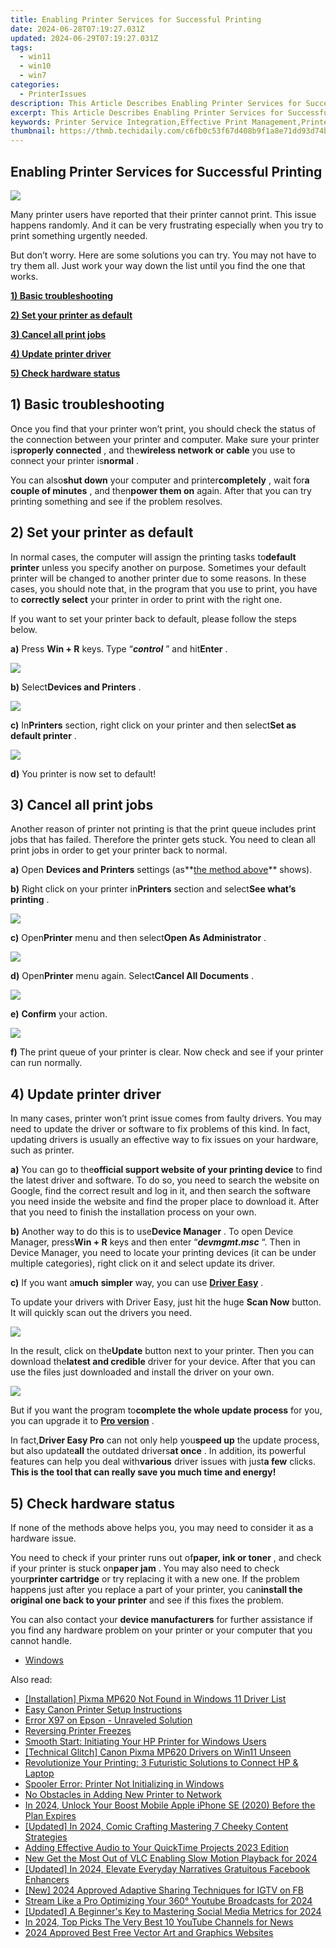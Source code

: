 ```yaml
---
title: Enabling Printer Services for Successful Printing
date: 2024-06-28T07:19:27.031Z
updated: 2024-06-29T07:19:27.031Z
tags:
  - win11
  - win10
  - win7
categories:
  - PrinterIssues
description: This Article Describes Enabling Printer Services for Successful Printing
excerpt: This Article Describes Enabling Printer Services for Successful Printing
keywords: Printer Service Integration,Effective Print Management,Printer Services Optimization,Streamlining Print Operations,Printer Services Setup Guide,Enhance Printing Efficiency,Managing Printer Services Successfully
thumbnail: https://thmb.techidaily.com/c6fb0c53f67d408b9f1a8e71dd93d74b8d8f511c12090374117c9c8e1782192a.jpg
---
```


## Enabling Printer Services for Successful Printing

![](https://images.drivereasy.com/wp-content/uploads/2017/06/img_59534ec3c4286.jpg)

 Many printer users have reported that their printer cannot print. This issue happens randomly. And it can be very frustrating especially when you try to print something urgently needed.

 But don’t worry. Here are some solutions you can try. You may not have to try them all. Just work your way down the list until you find the one that works.

[**1) Basic troubleshooting**](#a)

[**2) Set your printer as default**](#b)

[**3) Cancel all print jobs**](#c)

[**4) Update printer driver**](#d)

[**5) Check hardware status**](#e)
  
## 1) Basic troubleshooting

 Once you find that your printer won’t print, you should check the status of the connection between your printer and computer. Make sure your printer is**properly connected** , and the**wireless network or cable** you use to connect your printer is**normal** .

 You can also**shut down** your computer and printer**completely** , wait for**a couple of minutes** , and then**power them on** again. After that you can try printing something and see if the problem resolves.  
  
## 2) Set your printer as default

 In normal cases, the computer will assign the printing tasks to**default printer** unless you specify another on purpose. Sometimes your default printer will be changed to another printer due to some reasons. In these cases, you should note that, in the program that you use to print, you have to **correctly select** your printer in order to print with the right one.

 If you want to set your printer back to default, please follow the steps below.

 **a)**  Press **Win + R**  keys. Type “_**control**_ ” and hit**Enter** .

**![](https://images.drivereasy.com/wp-content/uploads/2017/06/img_593fb867beb0b.png)**

**b)**  Select**Devices and Printers** .

![](https://images.drivereasy.com/wp-content/uploads/2017/06/img_593fb89b62ded.png)

**c)**  In**Printers** section, right click on your printer and then select**Set as default printer** .

![](https://images.drivereasy.com/wp-content/uploads/2017/06/img_593fb95ba1bf4.png)

**d)**  You printer is now set to default!  
  
## 3) Cancel all print jobs

 Another reason of printer not printing is that the print queue includes print jobs that has failed. Therefore the printer gets stuck. You need to clean all print jobs in order to get your printer back to normal.

**a)** Open **Devices and Printers**  settings (as**[the method above](#g)** shows).

**b)** Right click on your printer in**Printers** section and select**See what’s printing** .

![](https://images.drivereasy.com/wp-content/uploads/2017/06/img_59409bcecf2e7.png)

**c)** Open**Printer** menu and then select**Open As Administrator** .

![](https://images.drivereasy.com/wp-content/uploads/2017/06/img_5940dc98227ab.png)

**d)** Open**Printer** menu again. Select**Cancel All Documents** .

![](https://images.drivereasy.com/wp-content/uploads/2017/06/img_5940a25f033a4.png)

**e)** **Confirm** your action.

![](https://images.drivereasy.com/wp-content/uploads/2017/06/img_5940a2b245ae5.png)

**f)**  The print queue of your printer is clear. Now check and see if your printer can run normally.  
  
## 4) Update printer driver

 In many cases, printer won’t print issue comes from faulty drivers. You may need to update the driver or software to fix problems of this kind. In fact, updating drivers is usually an effective way to fix issues on your hardware, such as printer.

**a)**  You can go to the**official support website of your printing device** to find the latest driver and software. To do so, you need to search the website on Google, find the correct result and log in it, and then search the software you need inside the website and find the proper place to download it. After that you need to finish the installation process on your own.

**b)**  Another way to do this is to use**Device Manager** . To open Device Manager, press**Win + R** keys and then enter “_**devmgmt.msc**_ “. Then in Device Manager, you need to locate your printing devices (it can be under multiple categories), right click on it and select update its driver.

**c)**  If you want a**much** **simpler** way, you can use [**Driver Easy**](https://tools.techidaily.com/drivereasy/download/) .

 To update your drivers with Driver Easy, just hit the huge **Scan Now** button. It will quickly scan out the drivers you need.

![](https://images.drivereasy.com/wp-content/uploads/2017/06/img_59536d887738b.png)

 In the result, click on the**Update** button next to your printer. Then you can download the**latest and credible** driver for your device. After that you can use the files just downloaded and install the driver on your own.

![](https://images.drivereasy.com/wp-content/uploads/2017/06/img_59537ca159019.jpg)

 But if you want the program to**complete the whole update process** for you, you can upgrade it to [**Pro version**](https://tools.techidaily.com/drivereasy/download/) .

 In fact,**Driver Easy Pro** can not only help you**speed up** the update process, but also update**all** the outdated drivers**at once** . In addition, its powerful features can help you deal with**various** driver issues with just**a few** clicks. **This is the tool that can really save you much time and energy!**
  
## 5) Check hardware status

 If none of the methods above helps you, you may need to consider it as a hardware issue.

 You need to check if your printer runs out of**paper, ink or toner** , and check if your printer is stuck on**paper jam** . You may also need to check your**printer cartridge** or try replacing it with a new one. If the problem happens just after you replace a part of your printer, you can**install the original one back to your printer** and see if this fixes the problem.

 You can also contact your **device manufacturers** for further assistance if you find any hardware problem on your printer or your computer that you cannot handle.

* [Windows](https://tools.techidaily.com/drivereasy/download/)

<ins class="adsbygoogle"
     style="display:block"
     data-ad-format="autorelaxed"
     data-ad-client="ca-pub-7571918770474297"
     data-ad-slot="1223367746"></ins>



<ins class="adsbygoogle"
     style="display:block"
     data-ad-client="ca-pub-7571918770474297"
     data-ad-slot="8358498916"
     data-ad-format="auto"
     data-full-width-responsive="true"></ins>

<span class="atpl-alsoreadstyle">Also read:</span>
<div><ul>
<li><a href="https://printer-issues.techidaily.com/installation-pixma-mp620-not-found-in-windows-11-driver-list/"><u>[Installation] Pixma MP620 Not Found in Windows 11 Driver List</u></a></li>
<li><a href="https://printer-issues.techidaily.com/easy-canon-printer-setup-instructions/"><u>Easy Canon Printer Setup Instructions</u></a></li>
<li><a href="https://printer-issues.techidaily.com/error-x97-on-epson-unraveled-solution/"><u>Error X97 on Epson - Unraveled Solution</u></a></li>
<li><a href="https://printer-issues.techidaily.com/reversing-printer-freezes/"><u>Reversing Printer Freezes</u></a></li>
<li><a href="https://printer-issues.techidaily.com/smooth-start-initiating-your-hp-printer-for-windows-users/"><u>Smooth Start: Initiating Your HP Printer for Windows Users</u></a></li>
<li><a href="https://printer-issues.techidaily.com/technical-glitch-canon-pixma-mp620-drivers-on-win11-unseen/"><u>[Technical Glitch] Canon Pixma MP620 Drivers on Win11 Unseen</u></a></li>
<li><a href="https://printer-issues.techidaily.com/revolutionize-your-printing-3-futuristic-solutions-to-connect-hp-and-laptop/"><u>Revolutionize Your Printing: 3 Futuristic Solutions to Connect HP & Laptop</u></a></li>
<li><a href="https://printer-issues.techidaily.com/spooler-error-printer-not-initializing-in-windows/"><u>Spooler Error: Printer Not Initializing in Windows</u></a></li>
<li><a href="https://printer-issues.techidaily.com/no-obstacles-in-adding-new-printer-to-network/"><u>No Obstacles in Adding New Printer to Network</u></a></li>
<li><a href="https://sim-unlock.techidaily.com/in-2024-unlock-your-boost-mobile-apple-iphone-se-2020-before-the-plan-expires-by-drfone-ios/"><u>In 2024, Unlock Your Boost Mobile Apple iPhone SE (2020) Before the Plan Expires</u></a></li>
<li><a href="https://facebook-video-share.techidaily.com/updated-in-2024-comic-crafting-mastering-7-cheeky-content-strategies/"><u>[Updated] In 2024, Comic Crafting  Mastering 7 Cheeky Content Strategies</u></a></li>
<li><a href="https://voice-adjusting.techidaily.com/adding-effective-audio-to-your-quicktime-projects-2023-edition/"><u>Adding Effective Audio to Your QuickTime Projects 2023 Edition</u></a></li>
<li><a href="https://ai-video-tools.techidaily.com/new-get-the-most-out-of-vlc-enabling-slow-motion-playback-for-2024/"><u>New Get the Most Out of VLC Enabling Slow Motion Playback for 2024</u></a></li>
<li><a href="https://facebook-videos.techidaily.com/updated-in-2024-elevate-everyday-narratives-gratuitous-facebook-enhancers/"><u>[Updated] In 2024, Elevate Everyday Narratives  Gratuitous Facebook Enhancers</u></a></li>
<li><a href="https://instagram-video-files.techidaily.com/new-2024-approved-adaptive-sharing-techniques-for-igtv-on-fb/"><u>[New] 2024 Approved  Adaptive Sharing Techniques for IGTV on FB</u></a></li>
<li><a href="https://youtube-zero.techidaily.com/m-like-a-pro-optimizing-your-360-youtube-broadcasts-for-2024/"><u>Stream Like a Pro  Optimizing Your 360° Youtube Broadcasts for 2024</u></a></li>
<li><a href="https://facebook-clips.techidaily.com/updated-a-beginners-key-to-mastering-social-media-metrics-for-2024/"><u>[Updated] A Beginner's Key to Mastering Social Media Metrics for 2024</u></a></li>
<li><a href="https://youtube-stream.techidaily.com/in-2024-top-picks-the-very-best-10-youtube-channels-for-news/"><u>In 2024, Top Picks  The Very Best 10 YouTube Channels for News</u></a></li>
<li><a href="https://fox-links.techidaily.com/2024-approved-best-free-vector-art-and-graphics-websites/"><u>2024 Approved  Best Free Vector Art and Graphics Websites</u></a></li>
</ul></div>

